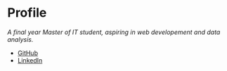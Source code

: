 # Profile

*A final year Master of IT student, aspiring in web developement and data analysis.*

- [GitHub](https://github.com/shuman-shen)
- [LinkedIn](www.linkedin.com/in/shuman-shen)
